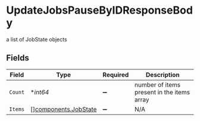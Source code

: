 # UpdateJobsPauseByIDResponseBody

a list of JobState objects


## Fields

| Field                                                        | Type                                                         | Required                                                     | Description                                                  |
| ------------------------------------------------------------ | ------------------------------------------------------------ | ------------------------------------------------------------ | ------------------------------------------------------------ |
| `Count`                                                      | **int64*                                                     | :heavy_minus_sign:                                           | number of items present in the items array                   |
| `Items`                                                      | [][components.JobState](../../models/components/jobstate.md) | :heavy_minus_sign:                                           | N/A                                                          |